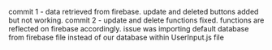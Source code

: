 commit 1 - data retrieved from firebase. update and deleted buttons added but not working.
commit 2 - update and delete functions fixed. functions are reflected on firebase accordingly. issue was importing default database from firebase file instead of our database within UserInput.js file
